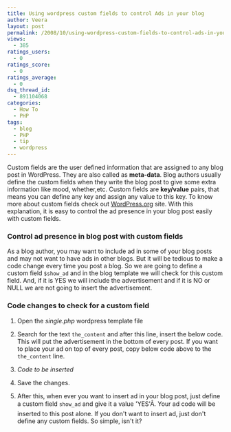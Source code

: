 ```yaml
---
title: Using wordpress custom fields to control Ads in your blog
author: Veera
layout: post
permalink: /2008/10/using-wordpress-custom-fields-to-control-ads-in-your-blog/
views:
  - 385
ratings_users:
  - 0
ratings_score:
  - 0
ratings_average:
  - 0
dsq_thread_id:
  - 891104068
categories:
  - How To
  - PHP
tags:
  - blog
  - PHP
  - tip
  - wordpress
---
```


Custom fields are the user defined information that are assigned to any blog post in WordPress. They are also called as **meta-data**. Blog authors usually define the custom fields when they write the blog post to give some extra information like mood, whether,etc. Custom fields are **key/value** pairs, that means you can define any key and assign any value to this key. To know more about custom fields check out [WordPress.org][1] site. With this explanation, it is easy to control the ad presence in your blog post easily with custom fields.  


 [1]: http://codex.wordpress.org/Using_Custom_Fields

### Control ad presence in blog post with custom fields

As a blog author, you may want to include ad in some of your blog posts and may not want to have ads in other blogs. But it will be tedious to make a code change every time you post a blog. So we are going to define a custom field `$show_ad` and in the blog template we will check for this custom field. And, if it is YES we will include the advertisement and if it is NO or NULL we are not going to insert the advertisement.

### Code changes to check for a custom field

1.  Open the *single.php* wordpress template file
2.  Search for the text `the_content` and after this line, insert the below code. This will put the advertisement in the bottom of every post. If you want to place your ad on top of every post, copy below code above to the `the_content` line.
3.  *Code to be inserted* 
        
        

4.  Save the changes.
5.  After this, when ever you want to insert ad in your blog post, just define a custom field `show_ad` and give it a value 'YES'Â. Your ad code will be inserted to this post alone. If you don't want to insert ad, just don't define any custom fields. So simple, isn't it?